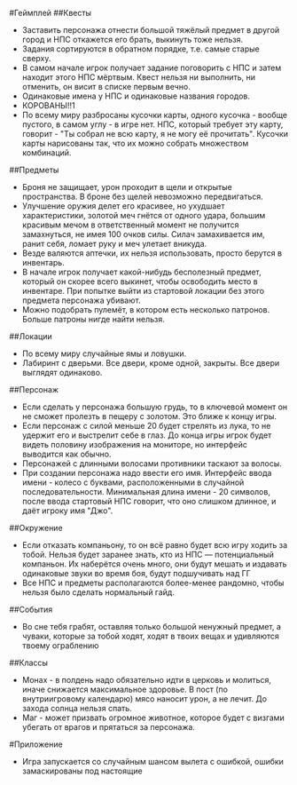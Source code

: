 #Геймплей
##Квесты
* Заставить персонажа отнести большой тяжёлый предмет в другой город и НПС откажется его брать, выкинуть тоже нельзя.
* Задания сортируются в обратном порядке, т.е. самые старые сверху.
* В самом начале игрок получает задание поговорить с НПС и затем находит этого НПС мёртвым. Квест нельзя ни выполнить, ни отменить, он висит в списке первым вечно.
* Одинаковые имена у НПС и одинаковые названия городов.
* КОРОВАНЫ!!1
* По всему миру разбросаны кусочки карты, одного кусочка - вообще пустого, в самом углу - в игре нет. НПС, который требует эту карту, говорит - "Ты собрал не всю карту, я не могу её прочитать". Кусочки карты нарисованы так, что их можно собрать множеством комбинаций.

##Предметы
* Броня не защищает, урон проходит в щели и открытые пространства. В броне без щелей невозможно передвигаться.
* Улучшение оружия делет его красивее, но ухудшает характеристики, золотой меч гнётся от одного удара, большим красивым мечом в ответственный момент не получится замахнуться, не имея 100 очков силы. Силач замахивается им, ранит себя, ломает руку и меч улетает вникуда.
* Везде валяются аптечки, их нельзя использовать, просто берутся в инвентарь.
* В начале игрок получает какой-нибудь бесполезный предмет, который он скорее всего выкинет, чтобы освободить место в инвентаре. При попытке выйти из стартовой локации без этого предмета персонажа убивают.
* Можно подобрать пулемёт, в котором есть несколько патронов. Больше патроны нигде найти нельзя.

##Локации
* По всему миру случайные ямы и ловушки.
* Лабиринт с дверьми. Все двери, кроме одной, закрыты. Все двери выглядят одинаково.

##Персонаж
* Если сделать у персонажа большую грудь, то в ключевой момент он не сможет пролезть в пещеру с золотом. Это ближе к концу игры.
* Если персонаж с силой меньше 20 будет стрелять из лука, то не удержит его и выстрелит себе в глаз. До конца игры игрок будет видеть половину изображения на мониторе, но интерфейс выводится как обычно.
* Персонажей с длинными волосами противники таскают за волосы.
* При создании персонажа надо ввести его имя. Интерфейс ввода имени - колесо с буквами, расположенными в случайной последовательности. Минимальная длина имени - 20 символов, после ввода стартовый НПС говорит, что оно слишком длинное, и даёт игроку имя "Джо".

##Окружение
* Если отказать компаньону, то он всё равно будет всю игру ходить за тобой. Нельзя будет заранее знать, кто из НПС — потенциальный компаньон. Их наберётся очень много, они будут мешать и издавать одинаковые звуки во время боя, будут подшучивать над ГГ
* Все НПС и предметы располагаются более-менее рандомно, чтобы нельзя было сделать нормальный гайд.

##События
* Во сне тебя грабят, оставляя только большой ненужный предмет, а чуваки, которые за тобой ходят, ходят в твоих вещах и удивляются твоему ограблению

##Классы
* Монах - в полдень надо обязательно идти в церковь и молиться, иначе снижается максимальное здоровье. В пост (по внутриигровому календарю) мясо наносит урон, а не лечит. До захода солнца нельзя спать.
* Маг - может призвать огромное животное, которое будет с визгами убегать от врагов и прятаться за персонажа.


#Приложение
* Игра запускается со случайным шансом вылета с ошибкой, ошибки замаскированы под настоящие












